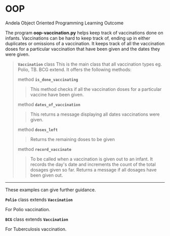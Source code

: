 # OOP
Andela Object Oriented Programming Learning Outcome

The program **oop-vaccination.py**  helps keep track of vaccinations done on infants. Vaccinations can be hard to keep track of, ending up in either duplicates or omissions of a vaccination. It keeps track of all the vaccination doses for a particular vaccination that have been given and the dates they were given. 

  

>  **`Vaccination`**   class
> This is the main class that all vaccination types eg. Polio, TB. BCG extend. It offers the following methods:
> 
> method **`is_done_vaccinating`**
> >This method checks if all the vaccination doses for a particular vaccine have been given.
> 
>  method **`dates_of_vaccination`**
>  >This returns a message displaying all dates vaccinations were given.
>
>method   **`doses_left`**
>>Returns the remaining doses to be given
>
>method   **`record_vaccinate`**
>
>>To be called when a vaccination is given out to an infant. It records the day's date and increments the count of the total dosages given so far. Returns a message if all dosages have been given out.


----------
These examples can give further guidance.

**`Polio`** class extends **`Vaccination`**

For Polio vaccination.

**`BCG`** class extends **`Vaccination`**

For Tuberculosis vaccination.

